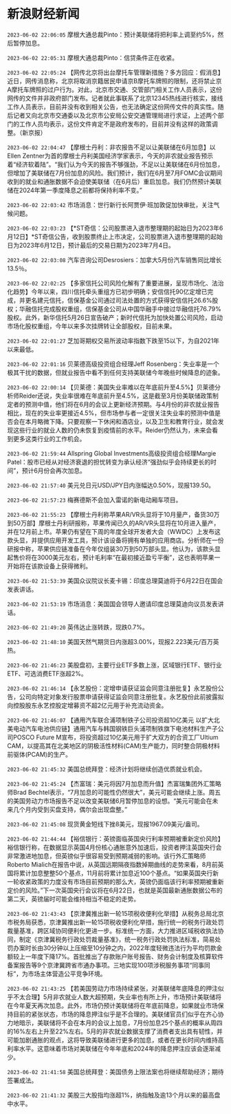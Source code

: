 # 新浪财经新闻
`2023-06-02 22:06:05` 摩根大通总裁Pinto：预计美联储将把利率上调至约5%，然后暂停加息。

`2023-06-02 22:05:31` 摩根大通总裁Pinto：信贷条件正在收紧。

`2023-06-02 22:05:24` 【网传北京将出台摩托车管理新措施？多方回应：假消息】近日，网传消息称，北京将取消京籍居民申请京B摩托车牌照的限制，还将禁止京A摩托车牌照的过户行为。对此，北京市交通、交管部门相关工作人员表示，这份网传的文件并非政府部门发布。记者就此事联系了北京12345热线进行核实，接线工作人员表示，目前并没有收到相关公告，也无法确定这份网传文件的真实性。随后记者又向北京市交通委以及北京市公安局公安交通管理局进行求证，上述两个部门的工作人员均表示，这份文件肯定不是政府发布的，目前并没有这样的政策调整。（新京报）

`2023-06-02 22:04:47` 【摩根士丹利：非农报告不足以让美联储在6月加息】以Ellen Zentner为首的摩根士丹利美国经济学家表示，今天的非农就业报告预示着“经济软着陆”。“我们认为今天的报告不够强劲，不足以让美联储在6月份加息，但增加了美联储在7月份加息的风险。我们预计，我们在6月至7月FOMC会议期间收到的就业和通胀数据不会迫使美联储（在6月后）重启加息。我们仍然预计美联储在2024年第一季度降息之前都将保持利率不变。”

`2023-06-02 22:03:42` 市场消息：世行新行长阿贾伊·班加敦促加快审批，关注气候问题。

`2023-06-02 22:03:23` 【*ST奇信：公司股票进入退市整理期的起始日为2023年6月12日】*ST奇信公告，收到股票终止上市决定，公司股票进入退市整理期的起始日为2023年6月12日，预计最后的交易日期为2023年7月4日。

`2023-06-02 22:03:08` 汽车咨询公司Desrosiers：加拿大5月份汽车销售同比增长13.5％。

`2023-06-02 22:02:25` 【多家信托公司风险化解有了重要进展，呈现市场化、法治化趋势】今年以来，四川信托牵头重组方已初步明确；安信信托90亿定增已完成，并更名建元信托，信保基金公司通过司法处置的方式获得安信信托26.6%股权；华融信托完成股权重组，信保基金公司从中国华融手中接过华融信托76.79%股权。此外，新华信托5月26日宣告破产；新时代信托为加快处置公司风险，启动市场化股权重组，今年以来多次挂牌转让全部股权，目前未果。

`2023-06-02 22:01:27` 芝加哥期权交易所波动率指数下跌至15以下，为自2021年以来最低。

`2023-06-02 22:01:16` 贝莱德高级投资组合经理Jeff Rosenberg：失业率是一个极其干扰的数据，但就业报告中看不到任何支持美联储今年晚些时候降息的迹象。

`2023-06-02 22:00:14` 【贝莱德：美国失业率难以在年底前升至4.5%】贝莱德分析师Reider还说，失业率很难在年底前升至4.5%，这是截至3月份美联储政策制定者的预测中值，他们将在6月的会议上更新经济预期。与4月份的非农就业报告相比，现在的失业率更接近4.5%，但市场参与者一定很关注失业率的预测中值是否会在本月略微下降。只要观察一下休闲和酒店业，以及卫生和教育行业，就会发现这些行业的就业人数的仍未恢复到疫情前的水平。Reider仍然认为，未来会看到更多这类行业的工作机会。

`2023-06-02 21:59:44` Allspring Global Investments高级投资组合经理Margie Patel：股市已经从对经济衰退的担忧转变为承认经济“强劲似乎会持续更长的时间”，预计6月份会再次加息。

`2023-06-02 21:57:40` 美元兑日元USD/JPY日内涨幅达0.50%，现报139.50。

`2023-06-02 21:57:23` 梅赛德斯不会加入雷诺的新电动厢车项目。

`2023-06-02 21:55:23` 【摩根士丹利称苹果AR/VR头显将于10月量产，备货30万到50万部】摩根士丹利研报称，苹果传闻已久的AR/VR头显将在10月进入量产，并在12月前上市。苹果仍有望在下周的年度全球开发者大会（WWDC）上发布这款头显，并提供应用开发工具，预计该设备将拥有单独的应用商店。分析师在一份研报中称，苹果供应链准备在今年仅组装30万到50万部头显。他认为，该款头显起售价将在3000美元左右，预计毛利率“在最初接近盈亏平衡”，这也表明苹果一开始将在该款设备上获得微利。

`2023-06-02 21:53:39` 美国众议院议长麦卡锡：印度总理莫迪将于6月22日在国会发表讲话。

`2023-06-02 21:53:19` 市场消息：美国国会领导人邀请印度总理莫迪向议员发表讲话。

`2023-06-02 21:49:20` 英伟达止涨转跌，现跌0.7%。

`2023-06-02 21:48:10` 美国天然气期货日内涨超3.00%，现报2.223美元/百万英热。

`2023-06-02 21:46:23` 美股盘初，主要行业ETF多数上涨，区域银行ETF、银行业ETF、可选消费ETF涨超2%。

`2023-06-02 21:46:14` 【永艺股份：定增申请获证监会同意注册批复】永艺股份公告，公司向特定对象发行股票申请获得证监会同意注册批复。永艺股份此前披露拟向控股股东永艺控股定增募资不超2亿元用于补充流动资金。

`2023-06-02 21:46:07`   【通用汽车联合浦项制铁子公司投资超10亿美元 以扩大北美电动汽车电池供应链】通用汽车与韩国钢铁巨头浦项制铁旗下电池材料生产子公司POSCO Future M宣布，将投资超过10亿美元用于扩大双方的合资工厂Ultium CAM，以提高其在北美地区的阴极活性材料(CAM)生产能力，同时整合阴极材料前驱体(PCAM)的生产。

`2023-06-02 21:45:32` 美国总统拜登：经济计划将继续创造优质就业机会。

`2023-06-02 21:45:24` 【杰富瑞：美元将因7月加息而升值】杰富瑞集团外汇策略师Brad Bechtel表示，“7月加息的可能性仍然很大”，美元可能会继续上涨。周五的美国劳动力市场报告不足以改变美联储6月暂停加息的设想。“美元可能会在未来几个月内受到买盘支持，偶尔会出现盘整。”

`2023-06-02 21:45:08` 现货黄金短线下挫8美元，现报1967.09美元/盎司。

`2023-06-02 21:44:44` 【裕信银行：英镑面临英国央行利率预期被重新定价风险】裕信银行称，在数据显示英国4月份核心通胀意外加速后，投资者押注英国央行会非常激进地加息，但英镑似乎很容易受到预期减弱的影响。该行外汇策略师Roberto Mialich在报告中说，从英国远期隔夜指数掉期曲线的走势来看，8月前英国将累计加息整整50个基点，11月前将累计加息近100个基点。“如果英国央行新一轮收紧政策的力度没有市场目前预期的那么大，英镑仍面临该行利率预期被重新定价的风险。”下一次英国央行会议将在6月22日，也就是英国最新通胀数据公布的第二天，英镑届时可能会维持相当不稳定的走势。

`2023-06-02 21:43:43`   【京津冀推出新一轮15项税收便利化举措】从税务总局北京市税务局获悉，京津冀推出新一轮15项税收便利化举措，施行统一的税务行政处罚裁量基准，跨区域协同便利化更进一步。标准统一方面，大力推进区域税收执法协同，制定《京津冀税务行政处罚裁量基准》，统一税务行政处罚执法标准，简易处罚办案时长由30分钟以上压缩至10分钟之内，2022年度轻微违法行为平均罚款金额较上一年度下降17%。首批推出了存款账户账号报告、财务会计制度及核算软件备案报告等9个京津冀跨省市通办事项。三地实现100项涉税服务事项“同事同标”，为市场主体营造公平竞争环境。

`2023-06-02 21:43:25` 【若美国劳动力市场持续紧张，对美联储年底降息的押注似乎不太合理】5月非农就业人数大超预期，失业率也有所上升，市场预计美联储将在今年夏天再次加息。此外，市场仍预计美联储将在年底前降息，如果就业市场保持目前的紧张状态，市场的降息押注似乎是不合理的。美联储官员们似乎在齐心协力地暗示，美联储将不会在本月的会议上加息，7月份加息25个基点的概率从周四的16%左右上升至22%左右。5月的非农就业数据支撑了消费者支出具有韧性，并可能加剧通胀的观点，这将导致美联储进行更多的加息，或者在更长时间内维持高利率水平。这意味着市场对美联储在今年年底和2024年的降息押注应该会逐渐减少。

`2023-06-02 21:41:58` 美国总统拜登：美国债务上限法案也将继续帮助经济；期待签署成法。

`2023-06-02 21:41:32` 美股三大股指均涨超1%，纳指触及逾13个月以来的最高盘中水平。

